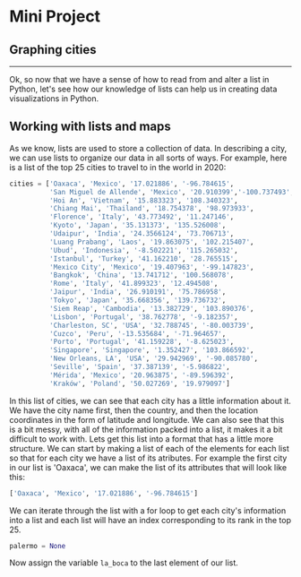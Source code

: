 # Mini Project

## Graphing cities

***

Ok, so now that we have a sense of how to read from and alter a list in Python, let's see how our knowledge of lists can help us in creating data visualizations in Python.

## Working with lists and maps

As we know, lists are used to store a collection of data.  In describing a city, we can use lists to organize our data in all sorts of ways.  For example, here is a list of the top 25 cities to travel to in the world in 2020:

```python
cities = ['Oaxaca', 'Mexico', '17.021886', '-96.784615',
          'San Miguel de Allende', 'Mexico', '20.910399','-100.737493',
          'Hoi An', 'Vietnam', '15.883323', '108.340323',
          'Chiang Mai', 'Thailand', '18.754378', '98.973933',
          'Florence', 'Italy', '43.773492', '11.247146',
          'Kyoto', 'Japan', '35.131373', '135.526008',
          'Udaipur', 'India', '24.3566124', '73.706713',
          'Luang Prabang', 'Laos', '19.863075', '102.215407',
          'Ubud', 'Indonesia', '-8.502221', '115.265032',
          'Istanbul', 'Turkey', '41.162210', '28.765515',
          'Mexico City', 'Mexico', '19.407963', '-99.147823',
          'Bangkok', 'China', '13.741712', '100.568078',
          'Rome', 'Italy', '41.899323', '12.494508',
          'Jaipur', 'India', '26.910191', '75.786958',
          'Tokyo', 'Japan', '35.668356', '139.736732',
          'Siem Reap', 'Cambodia', '13.382729', '103.890376',
          'Lisbon', 'Portugal', '38.762778', '-9.182357',
          'Charleston, SC', 'USA', '32.788745', '-80.003739',
          'Cuzco', 'Peru', '-13.535684', '-71.964657',
          'Porto', 'Portugal', '41.159228', '-8.625023',
          'Singapore', 'Singapore', '1.352427', '103.866592',
          'New Orleans, LA', 'USA', '29.942969', '-90.085780',
          'Seville', 'Spain', '37.387139', '-5.986822',
          'Mérida', 'Mexico', '20.963875', '-89.596392',
          'Kraków', 'Poland', '50.027269', '19.979097']
```

In this list of cities, we can see that each city has a little information about it.  We have the city name first, then the country, and then the location coordinates in the form of latitude and longitude.  We can also see that this is a bit messy, with all of the information packed into a list, it makes it a bit difficult to work with.  Lets get this list into a format that has a little more structure.  We can start by making a list of each of the elements for each list so that for each city we have a list of its atributes.  For example the first city in our list is 'Oaxaca', we can make the list of its attributes that will look like this:

```python
['Oaxaca', 'Mexico', '17.021886', '-96.784615']
```
We can iterate through the list with a for loop to get each city's information into a list and each list will have an index corresponding to its rank in the top 25.

```python
palermo = None
```

Now assign the variable `la_boca` to the last element of our list.